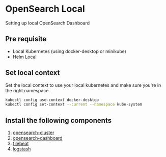 # OpenSearch Local

Setting up local OpenSearch Dashboard

## Pre requisite

- Local Kubernetes (using docker-desktop or minikube)
- Helm Local

## Set local context

Set the local context to use your local kubernetes and make sure you're in the right namespace.

```sh
kubectl config use-context docker-desktop
kubectl config set-context --current --namespace kube-system
```

## Install the following components

1. [opensearch-cluster](./opensearch-cluster)
1. [opensearch-dashboard](./opensearch-dashboard)
1. [filebeat](./filebeat/)
1. [logstash](./logstash/)
